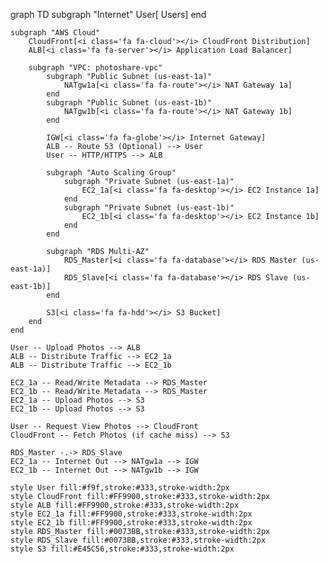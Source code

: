 graph TD
    subgraph "Internet"
        User[<i class='fa fa-user'></i> Users]
    end

    subgraph "AWS Cloud"
        CloudFront[<i class='fa fa-cloud'></i> CloudFront Distribution]
        ALB[<i class='fa fa-server'></i> Application Load Balancer]

        subgraph "VPC: photoshare-vpc"
            subgraph "Public Subnet (us-east-1a)"
                NATgw1a[<i class='fa fa-route'></i> NAT Gateway 1a]
            end
            subgraph "Public Subnet (us-east-1b)"
                NATgw1b[<i class='fa fa-route'></i> NAT Gateway 1b]
            end

            IGW[<i class='fa fa-globe'></i> Internet Gateway]
            ALB -- Route 53 (Optional) --> User
            User -- HTTP/HTTPS --> ALB

            subgraph "Auto Scaling Group"
                subgraph "Private Subnet (us-east-1a)"
                    EC2_1a[<i class='fa fa-desktop'></i> EC2 Instance 1a]
                end
                subgraph "Private Subnet (us-east-1b)"
                    EC2_1b[<i class='fa fa-desktop'></i> EC2 Instance 1b]
                end
            end
            
            subgraph "RDS Multi-AZ"
                RDS_Master[<i class='fa fa-database'></i> RDS Master (us-east-1a)]
                RDS_Slave[<i class='fa fa-database'></i> RDS Slave (us-east-1b)]
            end

            S3[<i class='fa fa-hdd'></i> S3 Bucket]
        end
    end
    
    User -- Upload Photos --> ALB
    ALB -- Distribute Traffic --> EC2_1a
    ALB -- Distribute Traffic --> EC2_1b

    EC2_1a -- Read/Write Metadata --> RDS_Master
    EC2_1b -- Read/Write Metadata --> RDS_Master
    EC2_1a -- Upload Photos --> S3
    EC2_1b -- Upload Photos --> S3
    
    User -- Request View Photos --> CloudFront
    CloudFront -- Fetch Photos (if cache miss) --> S3
    
    RDS_Master -.-> RDS_Slave
    EC2_1a -- Internet Out --> NATgw1a --> IGW
    EC2_1b -- Internet Out --> NATgw1b --> IGW

    style User fill:#f9f,stroke:#333,stroke-width:2px
    style CloudFront fill:#FF9900,stroke:#333,stroke-width:2px
    style ALB fill:#FF9900,stroke:#333,stroke-width:2px
    style EC2_1a fill:#FF9900,stroke:#333,stroke-width:2px
    style EC2_1b fill:#FF9900,stroke:#333,stroke-width:2px
    style RDS_Master fill:#0073BB,stroke:#333,stroke-width:2px
    style RDS_Slave fill:#0073BB,stroke:#333,stroke-width:2px
    style S3 fill:#E45C56,stroke:#333,stroke-width:2px